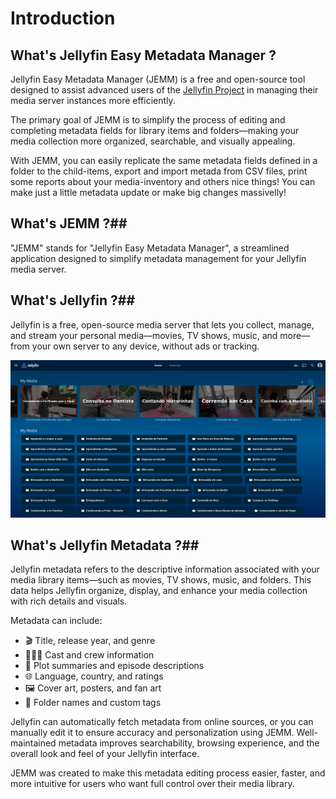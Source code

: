 # Introduction #

## What's Jellyfin Easy Metadata Manager ? ##

Jellyfin Easy Metadata Manager (JEMM) is a free and open-source tool designed to assist advanced users of the [Jellyfin Project](https://jellyfin.org/) in managing their media server instances more efficiently.

The primary goal of JEMM is to simplify the process of editing and completing metadata fields for library items and folders—making your media collection more organized, searchable, and visually appealing.

With JEMM, you can easily replicate the same metadata fields defined in a folder to the child-items, export and import metada from CSV files, print some reports about your media-inventory and others nice things! You can make just a little metadata update or make big changes massivelly!

## What's JEMM ?##
"JEMM" stands for "Jellyfin Easy Metadata Manager", a streamlined application designed to simplify metadata management for your Jellyfin media server. 

## What's Jellyfin ?##
Jellyfin is a free, open-source media server that lets you collect, manage, and stream your personal media—movies, TV shows, music, and more—from your own server to any device, without ads or tracking.

![Here's an example of Jellyfin](https://github.com/CesarBianchi/JellyfinEasyMetadataManager/blob/main/mkdocs/jemmdocs/docs/images/Jellyfin.png?raw=true)

## What's Jellyfin Metadata ?##
Jellyfin metadata refers to the descriptive information associated with your media library items—such as movies, TV shows, music, and folders. This data helps Jellyfin organize, display, and enhance your media collection with rich details and visuals.

Metadata can include:

- 🎬 Title, release year, and genre
- 🧑‍🤝‍🧑 Cast and crew information
- 📝 Plot summaries and episode descriptions
- 🌐 Language, country, and ratings
- 🖼️ Cover art, posters, and fan art
- 📁 Folder names and custom tags

Jellyfin can automatically fetch metadata from online sources, or you can manually edit it to ensure accuracy and personalization using JEMM. Well-maintained metadata improves searchability, browsing experience, and the overall look and feel of your Jellyfin interface.

JEMM was created to make this metadata editing process easier, faster, and more intuitive for users who want full control over their media library.
